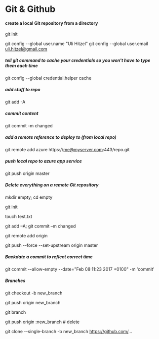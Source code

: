 # Git & Github

#### create a local Git repository from a directory
git init

git config --global user.name "Uli Hitzel"
git config --global user.email uli.hitzel@gmail.com


##### tell git command to cache your credentials so you won't have to type them each time
git config --global credential.helper cache



##### add stuff to repo
git add -A

##### commit content
git commit -m changed

##### add a remote reference to deploy to (from local repo)

git remote add azure https://me@myserver.com:443/repo.git         

##### push local repo to azure app service
git push origin master

##### Delete *everything* on a remote Git repository

mkdir empty; cd empty

git init

touch test.txt

git add –A; git commit –m changed

git remote add origin <url>

git push --force --set-upstream origin master

##### Backdate a commit to reflect correct time

git commit --allow-empty --date="Feb 08 11:23 2017 +0100" -m 'commit'

##### Branches

git checkout -b new_branch

git push origin new_branch

git branch

git push origin :new_branch # delete

git clone --single-branch -b new_branch https://github.com/...



